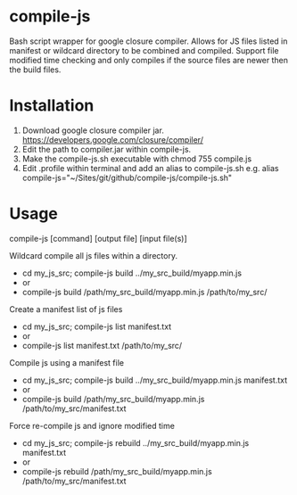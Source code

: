 compile-js
==========

Bash script wrapper for google closure compiler. Allows for JS files listed in manifest or wildcard directory to be combined and compiled.
Support file modified time checking and only compiles if the source files are newer then the build files.


Installation
==========
1. Download google closure compiler jar. https://developers.google.com/closure/compiler/
2. Edit the path to compiler.jar within compile-js.
3. Make the compile-js.sh executable with chmod 755 compile.js
4. Edit .profile within terminal and add an alias to compile-js.sh e.g. alias compile-js="~/Sites/git/github/compile-js/compile-js.sh"

Usage
==========

compile-js [command] [output file] [input file(s)]

Wildcard compile all js files within a directory.

* cd my_js_src; compile-js build ../my_src_build/myapp.min.js
* or
* compile-js build /path/my_src_build/myapp.min.js /path/to/my_src/

Create a manifest list of js files

* cd my_js_src; compile-js list manifest.txt
* or
* compile-js list manifest.txt /path/to/my_src/

Compile js using a manifest file

* cd my_js_src; compile-js build ../my_src_build/myapp.min.js manifest.txt
* or
* compile-js build /path/my_src_build/myapp.min.js /path/to/my_src/manifest.txt

Force re-compile js and ignore modified time

* cd my_js_src; compile-js rebuild ../my_src_build/myapp.min.js manifest.txt
* or
* compile-js rebuild /path/my_src_build/myapp.min.js /path/to/my_src/manifest.txt



